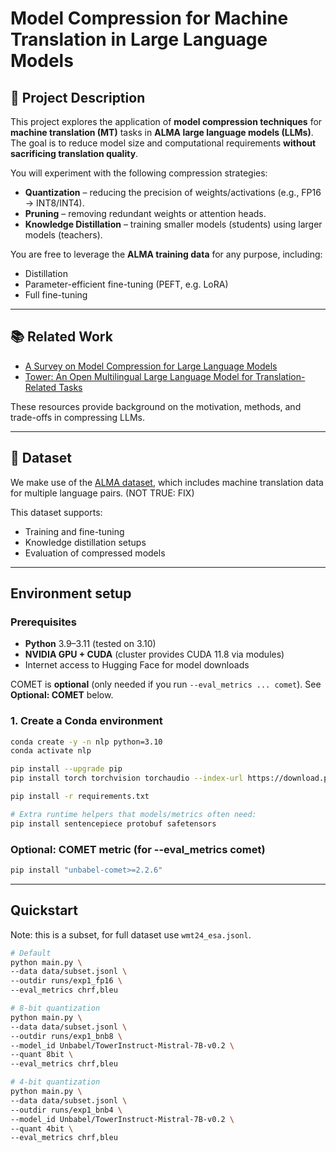 # Model Compression for Machine Translation in Large Language Models

## 📖 Project Description
This project explores the application of **model compression techniques** for **machine translation (MT)** tasks in **ALMA large language models (LLMs)**.  
The goal is to reduce model size and computational requirements **without sacrificing translation quality**.

You will experiment with the following compression strategies:
- **Quantization** – reducing the precision of weights/activations (e.g., FP16 → INT8/INT4).
- **Pruning** – removing redundant weights or attention heads.
- **Knowledge Distillation** – training smaller models (students) using larger models (teachers).

You are free to leverage the **ALMA training data** for any purpose, including:
- Distillation
- Parameter-efficient fine-tuning (PEFT, e.g. LoRA)
- Full fine-tuning

---

## 📚 Related Work
- [A Survey on Model Compression for Large Language Models](https://arxiv.org/abs/2307.03172)  
- [Tower: An Open Multilingual Large Language Model for Translation-Related Tasks](https://arxiv.org/abs/2402.17733)

These resources provide background on the motivation, methods, and trade-offs in compressing LLMs.

---

## 📂 Dataset
We make use of the [ALMA dataset](https://github.com/fe1ixxu/ALMA), which includes machine translation data for multiple language pairs. (NOT TRUE: FIX) 

This dataset supports:
- Training and fine-tuning
- Knowledge distillation setups
- Evaluation of compressed models

---

## Environment setup

### Prerequisites
- **Python** 3.9–3.11 (tested on 3.10)
- **NVIDIA GPU + CUDA** (cluster provides CUDA 11.8 via modules)
- Internet access to Hugging Face for model downloads

COMET is **optional** (only needed if you run `--eval_metrics ... comet`). See **Optional: COMET** below.

### 1. Create a Conda environment

```bash
conda create -y -n nlp python=3.10
conda activate nlp

pip install --upgrade pip
pip install torch torchvision torchaudio --index-url https://download.pytorch.org/whl/cu118

pip install -r requirements.txt

# Extra runtime helpers that models/metrics often need:
pip install sentencepiece protobuf safetensors
```

### Optional: COMET metric (for --eval_metrics comet)

```bash
pip install "unbabel-comet>=2.2.6"
```

---

## Quickstart

Note: this is a subset, for full dataset use `wmt24_esa.jsonl`.

```bash
# Default
python main.py \
--data data/subset.jsonl \
--outdir runs/exp1_fp16 \
--eval_metrics chrf,bleu

# 8-bit quantization
python main.py \
--data data/subset.jsonl \
--outdir runs/exp1_bnb8 \
--model_id Unbabel/TowerInstruct-Mistral-7B-v0.2 \
--quant 8bit \
--eval_metrics chrf,bleu

# 4-bit quantization
python main.py \
--data data/subset.jsonl \
--outdir runs/exp1_bnb4 \
--model_id Unbabel/TowerInstruct-Mistral-7B-v0.2 \
--quant 4bit \
--eval_metrics chrf,bleu
```


